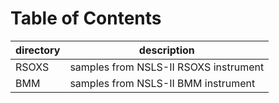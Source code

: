 # Table of Contents

directory | description
--------- | -----------
RSOXS     | samples from NSLS-II RSOXS instrument
BMM       | samples from NSLS-II BMM instrument
